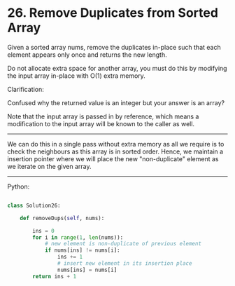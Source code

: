# 26. Remove Duplicates from Sorted Array

Given a sorted array nums, remove the duplicates in-place such that each
element appears only once and returns the new length.

Do not allocate extra space for another array, you must do this by modifying
the input array in-place with O(1) extra memory.

Clarification:

Confused why the returned value is an integer but your answer is an array?

Note that the input array is passed in by reference, which means a modification
to the input array will be known to the caller as well.

---

We can do this in a single pass without extra memory as all we require is to
check the neighbours as this array is in sorted order. Hence, we maintain
a insertion pointer where we will place the new "non-duplicate" element as we
iterate on the given array.

---

Python:

```python

class Solution26:

    def removeDups(self, nums):

        ins = 0
        for i in range(1, len(nums)):
            # new element is non-duplicate of previous element
            if nums[ins] != nums[i]:
                ins += 1
                # insert new element in its insertion place
                nums[ins] = nums[i]
        return ins + 1
```
